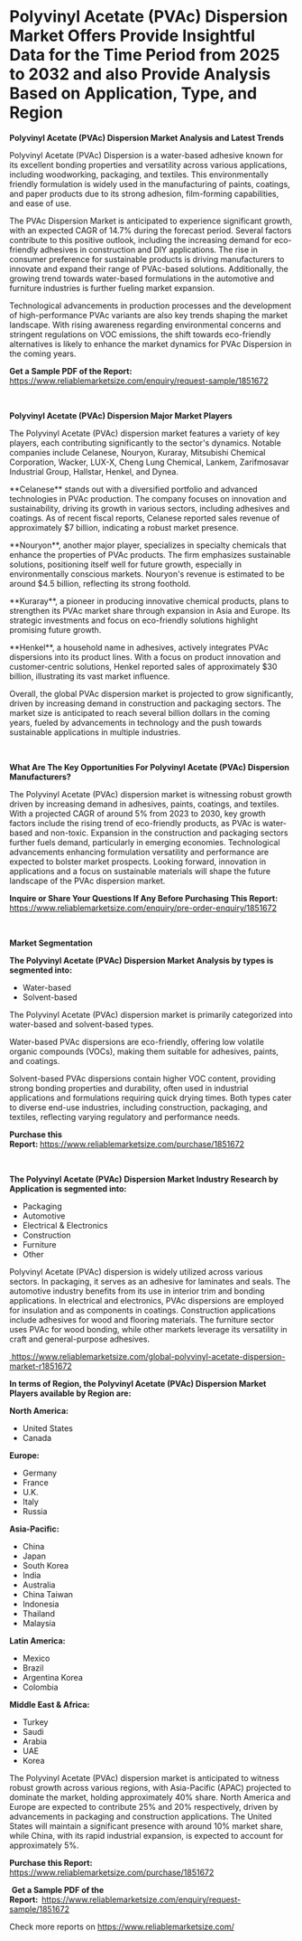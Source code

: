 <p><h1>Polyvinyl Acetate (PVAc) Dispersion Market Offers Provide Insightful Data for the Time Period from 2025 to 2032 and also Provide Analysis Based on Application, Type, and Region</h1></p><p><strong>Polyvinyl Acetate (PVAc) Dispersion Market Analysis and Latest Trends</strong></p>
<p><p>Polyvinyl Acetate (PVAc) Dispersion is a water-based adhesive known for its excellent bonding properties and versatility across various applications, including woodworking, packaging, and textiles. This environmentally friendly formulation is widely used in the manufacturing of paints, coatings, and paper products due to its strong adhesion, film-forming capabilities, and ease of use.</p><p>The PVAc Dispersion Market is anticipated to experience significant growth, with an expected CAGR of 14.7% during the forecast period. Several factors contribute to this positive outlook, including the increasing demand for eco-friendly adhesives in construction and DIY applications. The rise in consumer preference for sustainable products is driving manufacturers to innovate and expand their range of PVAc-based solutions. Additionally, the growing trend towards water-based formulations in the automotive and furniture industries is further fueling market expansion.</p><p>Technological advancements in production processes and the development of high-performance PVAc variants are also key trends shaping the market landscape. With rising awareness regarding environmental concerns and stringent regulations on VOC emissions, the shift towards eco-friendly alternatives is likely to enhance the market dynamics for PVAc Dispersion in the coming years.</p></p>
<p><strong>Get a Sample PDF of the Report:&nbsp;</strong> <a href="https://www.reliablemarketsize.com/enquiry/request-sample/1851672?utm_campaign=1167&utm_medium=2&utm_source=Github&utm_content=ia&utm_term=03022025&utm_id=polyvinyl-acetate-pvac-dispersion">https://www.reliablemarketsize.com/enquiry/request-sample/1851672</a></p>
<p>&nbsp;</p>
<p><strong>Polyvinyl Acetate (PVAc) Dispersion Major Market Players</strong></p>
<p><p>The Polyvinyl Acetate (PVAc) dispersion market features a variety of key players, each contributing significantly to the sector's dynamics. Notable companies include Celanese, Nouryon, Kuraray, Mitsubishi Chemical Corporation, Wacker, LUX-X, Cheng Lung Chemical, Lankem, Zarifmosavar Industrial Group, Hallstar, Henkel, and Dynea.</p><p>**Celanese** stands out with a diversified portfolio and advanced technologies in PVAc production. The company focuses on innovation and sustainability, driving its growth in various sectors, including adhesives and coatings. As of recent fiscal reports, Celanese reported sales revenue of approximately $7 billion, indicating a robust market presence.</p><p>**Nouryon**, another major player, specializes in specialty chemicals that enhance the properties of PVAc products. The firm emphasizes sustainable solutions, positioning itself well for future growth, especially in environmentally conscious markets. Nouryon's revenue is estimated to be around $4.5 billion, reflecting its strong foothold.</p><p>**Kuraray**, a pioneer in producing innovative chemical products, plans to strengthen its PVAc market share through expansion in Asia and Europe. Its strategic investments and focus on eco-friendly solutions highlight promising future growth.</p><p>**Henkel**, a household name in adhesives, actively integrates PVAc dispersions into its product lines. With a focus on product innovation and customer-centric solutions, Henkel reported sales of approximately $30 billion, illustrating its vast market influence.</p><p>Overall, the global PVAc dispersion market is projected to grow significantly, driven by increasing demand in construction and packaging sectors. The market size is anticipated to reach several billion dollars in the coming years, fueled by advancements in technology and the push towards sustainable applications in multiple industries.</p></p>
<p>&nbsp;</p>
<p><strong>What Are The Key Opportunities For Polyvinyl Acetate (PVAc) Dispersion Manufacturers?</strong></p>
<p><p>The Polyvinyl Acetate (PVAc) dispersion market is witnessing robust growth driven by increasing demand in adhesives, paints, coatings, and textiles. With a projected CAGR of around 5% from 2023 to 2030, key growth factors include the rising trend of eco-friendly products, as PVAc is water-based and non-toxic. Expansion in the construction and packaging sectors further fuels demand, particularly in emerging economies. Technological advancements enhancing formulation versatility and performance are expected to bolster market prospects. Looking forward, innovation in applications and a focus on sustainable materials will shape the future landscape of the PVAc dispersion market.</p></p>
<p><strong>Inquire or Share Your Questions If Any Before Purchasing This Report:</strong> <a href="https://www.reliablemarketsize.com/enquiry/pre-order-enquiry/1851672?utm_campaign=1167&utm_medium=2&utm_source=Github&utm_content=ia&utm_term=03022025&utm_id=polyvinyl-acetate-pvac-dispersion">https://www.reliablemarketsize.com/enquiry/pre-order-enquiry/1851672</a></p>
<p>&nbsp;</p>
<p><strong>Market Segmentation</strong></p>
<p><strong>The Polyvinyl Acetate (PVAc) Dispersion Market Analysis by types is segmented into:</strong></p>
<p><ul><li>Water-based</li><li>Solvent-based</li></ul></p>
<p><p>The Polyvinyl Acetate (PVAc) dispersion market is primarily categorized into water-based and solvent-based types. </p><p>Water-based PVAc dispersions are eco-friendly, offering low volatile organic compounds (VOCs), making them suitable for adhesives, paints, and coatings. </p><p>Solvent-based PVAc dispersions contain higher VOC content, providing strong bonding properties and durability, often used in industrial applications and formulations requiring quick drying times. Both types cater to diverse end-use industries, including construction, packaging, and textiles, reflecting varying regulatory and performance needs.</p></p>
<p><strong>Purchase this Report:&nbsp;</strong><a href="https://www.reliablemarketsize.com/purchase/1851672?utm_campaign=1167&utm_medium=2&utm_source=Github&utm_content=ia&utm_term=03022025&utm_id=polyvinyl-acetate-pvac-dispersion">https://www.reliablemarketsize.com/purchase/1851672</a></p>
<p>&nbsp;</p>
<p><strong>The Polyvinyl Acetate (PVAc) Dispersion Market Industry Research by Application is segmented into:</strong></p>
<p><ul><li>Packaging</li><li>Automotive</li><li>Electrical & Electronics</li><li>Construction</li><li>Furniture</li><li>Other</li></ul></p>
<p><p>Polyvinyl Acetate (PVAc) dispersion is widely utilized across various sectors. In packaging, it serves as an adhesive for laminates and seals. The automotive industry benefits from its use in interior trim and bonding applications. In electrical and electronics, PVAc dispersions are employed for insulation and as components in coatings. Construction applications include adhesives for wood and flooring materials. The furniture sector uses PVAc for wood bonding, while other markets leverage its versatility in craft and general-purpose adhesives.</p></p>
<p><a href="https://www.reliablemarketsize.com/global-polyvinyl-acetate-dispersion-market-r1851672?utm_campaign=1167&utm_medium=2&utm_source=Github&utm_content=ia&utm_term=03022025&utm_id=polyvinyl-acetate-pvac-dispersion">&nbsp;https://www.reliablemarketsize.com/global-polyvinyl-acetate-dispersion-market-r1851672</a></p>
<p><strong>In terms of Region, the Polyvinyl Acetate (PVAc) Dispersion Market Players available by Region are:</strong></p>
<p>
    <p> <strong> North America: </strong>
        <ul>
            <li>United States</li>
            <li>Canada</li>
        </ul>
        </p> 
    <p> <strong> Europe: </strong>
        <ul>
            <li>Germany</li>
            <li>France</li>
            <li>U.K.</li>
            <li>Italy</li>
            <li>Russia</li>
        </ul>
        </p> 
    <p> <strong> Asia-Pacific: </strong>
        <ul>
            <li>China</li>
            <li>Japan</li>
            <li>South Korea</li>
            <li>India</li>
            <li>Australia</li>
            <li>China Taiwan</li>
            <li>Indonesia</li>
            <li>Thailand</li>
            <li>Malaysia</li>
        </ul>
        </p> 
    <p> <strong> Latin America: </strong>
        <ul>
            <li>Mexico</li>
            <li>Brazil</li>
            <li>Argentina Korea</li>
            <li>Colombia</li>
        </ul>
        </p> 
    <p> <strong> Middle East & Africa: </strong>
        <ul>
            <li>Turkey</li>
            <li>Saudi</li>
            <li>Arabia</li>
            <li>UAE</li>
            <li>Korea</li>
        </ul>
    </p>
    </p>
<p><p>The Polyvinyl Acetate (PVAc) dispersion market is anticipated to witness robust growth across various regions, with Asia-Pacific (APAC) projected to dominate the market, holding approximately 40% share. North America and Europe are expected to contribute 25% and 20% respectively, driven by advancements in packaging and construction applications. The United States will maintain a significant presence with around 10% market share, while China, with its rapid industrial expansion, is expected to account for approximately 5%.</p></p>
<p><strong>Purchase this Report: </strong><a href="https://www.reliablemarketsize.com/purchase/1851672?utm_campaign=1167&utm_medium=2&utm_source=Github&utm_content=ia&utm_term=03022025&utm_id=polyvinyl-acetate-pvac-dispersion">https://www.reliablemarketsize.com/purchase/1851672</a></p>
<p>&nbsp;<strong>Get a Sample PDF of the Report:&nbsp;&nbsp;</strong><a href="https://www.reliablemarketsize.com/enquiry/request-sample/1851672?utm_campaign=1167&utm_medium=2&utm_source=Github&utm_content=ia&utm_term=03022025&utm_id=polyvinyl-acetate-pvac-dispersion">https://www.reliablemarketsize.com/enquiry/request-sample/1851672</a></p>
<p><strong></strong></p>
<p>Check more reports on <a href="https://www.reliablemarketsize.com/?utm_campaign=1167&utm_medium=2&utm_source=Github&utm_content=ia&utm_term=03022025&utm_id=polyvinyl-acetate-pvac-dispersion">https://www.reliablemarketsize.com/</a></p>